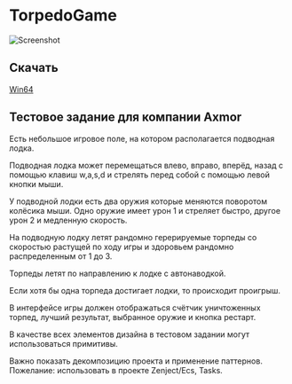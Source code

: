 # TorpedoGame

![Screenshot](https://user-images.githubusercontent.com/4660466/114913983-3be42a80-9e3b-11eb-962c-66b069f05fed.jpg)

## Скачать

[Win64](https://github.com/Norne9/TorpedoGame/releases/latest)

## Тестовое задание для компании Axmor

Есть небольшое игровое поле, на котором располагается подводная лодка.

Подводная лодка может перемещаться влево, вправо, вперёд, назад с помощью клавиш w,a,s,d и стрелять перед собой с помощью левой кнопки мыши.

У подводной лодки есть два оружия которые меняются поворотом колёсика мыши. Одно оружие имеет урон 1 и стреляет быстро, другое урон 2 и медленную скорость.

На подводную лодку летят рандомно герерируемые торпеды со скоростью растущей по ходу игры и здоровьем рандомно распределенным от 1 до 3.

Торпеды летят по направлению к лодке с автонаводкой.

Если хотя бы одна торпеда достигает лодки, то происходит проигрыш.

В интерфейсе игры должен отображаться счётчик уничтоженных торпед, лучший результат, выбранное оружие и кнопка рестарт.

В качестве всех элементов дизайна в тестовом задании могут использоваться примитивы.

Важно показать декомпозицию проекта и применение паттернов.
Пожелание: использовать в проекте Zenject/Ecs, Tasks.
